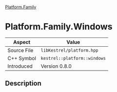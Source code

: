 [Platform.Family](index)
# Platform.Family.Windows
| Aspect | Value |
| --- | --- |
| Source File | `libKestrel/platform.hpp` |
| C++ Symbol | `kestrel::platform::windows` |
| Introduced | Version 0.8.0 |
## Description

